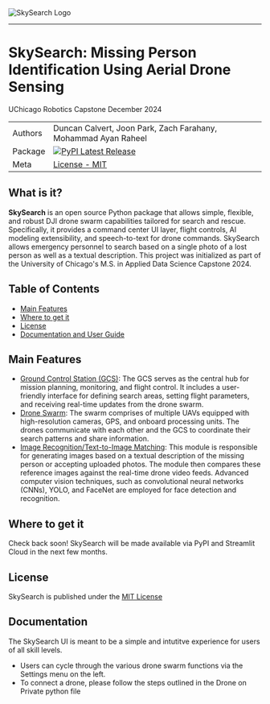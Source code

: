 <picture align="left">
  <source media="(prefers-color-scheme: dark)" srcset="media/images/SkySearch_Logos/SkySearchLogo5_WithText.png">
  <img alt="SkySearch Logo" src="media/images/SkySearch_Logos/SkySearchLogo5_WithText.png">
</picture>

-------------
# SkySearch: Missing Person Identification Using Aerial Drone Sensing
UChicago Robotics Capstone December 2024


|||
| --- | --- |
| Authors | Duncan Calvert, Joon Park, Zach Farahany, Mohammad Ayan Raheel|
| Package | [![PyPI Latest Release](https://img.shields.io/pypi/v/pandas.svg)](https://pypi.org)|
| Meta | [License - MIT](https://github.com/DonutsDuncan/SkySearch_UAV/blob/main/LICENSE)

## What is it?

**SkySearch** is an open source Python package that allows simple, flexible, and robust DJI drone swarm capabilities tailored for search and rescue. Specifically, it provides a command center UI layer, flight controls, AI modeling extensibility, and speech-to-text for drone commands. SkySearch allows emergency personnel to search based on a single photo of a lost person as well as a textual description. This project was initialized as part of the University of Chicago's M.S. in Applied Data Science Capstone 2024.

## Table of Contents

- [Main Features](#main-features)
- [Where to get it](#where-to-get-it)
- [License](#license)
- [Documentation and User Guide](#documentation)

## Main Features

* <ins>Ground Control Station (GCS)</ins>: The GCS serves as the central hub for mission planning, monitoring, and flight control. It includes a user-friendly interface for defining search areas, setting flight parameters, and receiving real-time updates from the drone swarm.
* <ins>Drone Swarm</ins>: The swarm comprises of multiple UAVs equipped with high-resolution cameras, GPS, and onboard processing units. The drones communicate with each other and the GCS to coordinate their search patterns and share information.
* <ins>Image Recognition/Text-to-Image Matching</ins>: This module is responsible for generating images based on a textual description of the missing person or accepting uploaded photos. The module then compares these reference images against the real-time drone video feeds. Advanced computer vision techniques, such as convolutional neural networks (CNNs), YOLO, and FaceNet are employed for face detection and recognition. 

## Where to get it

Check back soon! SkySearch will be made available via PyPI and Streamlit Cloud in the next few months.

## License

SkySearch is published under the [MIT License](https://github.com/DonutsDuncan/SkySearch_UAV/blob/main/LICENSE)

## Documentation

The SkySearch UI is meant to be a simple and intutitve experience for users of all skill levels. 
* Users can cycle through the various drone swarm functions via the Settings menu on the left.
* To connect a drone, please follow the steps outlined in the Drone on Private python file


